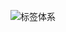 
![标签体系](http://imgcache.tcecqpoc.fsphere.cn/image/mc.qcloudimg.com/static/img/3dd8222e7ff6e1e379b4e0f3fe07dbe1/image.png)
